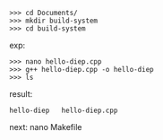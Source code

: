 

    >>> cd Documents/
    >>> mkdir build-system
    >>> cd build-system
exp:

    >>> nano hello-diep.cpp
    >>> g++ hello-diep.cpp -o hello-diep
    >>> ls
result:

    hello-diep   hello-diep.cpp
next:
    nano Makefile
    
